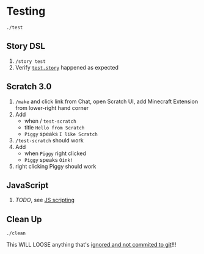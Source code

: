 # Testing

    ./test

## Story DSL

1. `/story test`
1. Verify [`test.story`](../minecraft-server-test-data/config/storeys-web/stories/test.story) happened as expected

## Scratch 3.0

1. `/make` and click link from Chat, open Scratch UI, add Minecraft Extension from lower-right hand corner
1. Add
   * when / `test-scratch`
   * title `Hello from Scratch`
   * `Piggy` speaks `I like Scratch`
1. `/test-scratch` should work
1. Add
   * when `Piggy` right clicked
   * `Piggy` speaks `Oink!`
1. right clicking Piggy should work

## JavaScript

1. _TODO_, see [JS scripting](../scratch3-server/README.md#third-scripting-option)

## Clean Up

    ./clean

This WILL LOOSE anything that's [ignored and not commited to git](../minecraft-server-test-data/.gitignore)!!!
